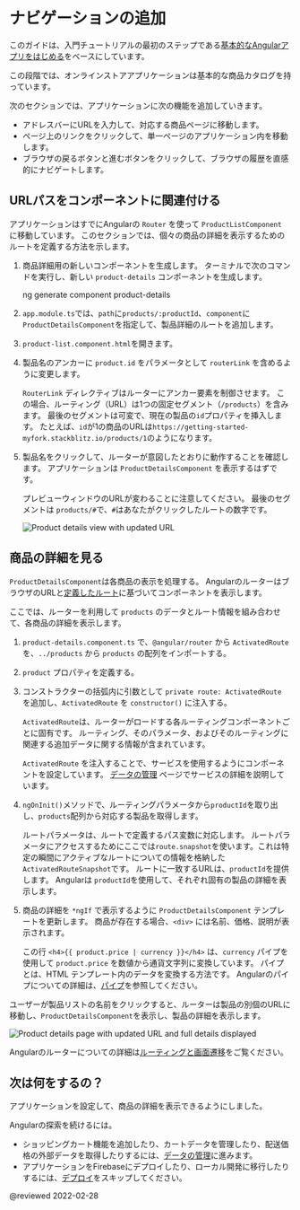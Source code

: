 # ナビゲーションの追加

このガイドは、入門チュートリアルの最初のステップである[基本的なAngularアプリをはじめる](start "Get started with a basic Angular app")をベースにしています。

この段階では、オンラインストアアプリケーションは基本的な商品カタログを持っています。

次のセクションでは、アプリケーションに次の機能を追加していきます。

*   アドレスバーにURLを入力して、対応する商品ページに移動します。
*   ページ上のリンクをクリックして、単一ページのアプリケーション内を移動します。
*   ブラウザの戻るボタンと進むボタンをクリックして、ブラウザの履歴を直感的にナビゲートします。

<a id="define-routes"></a>

## URLパスをコンポーネントに関連付ける

アプリケーションはすでにAngularの `Router` を使って `ProductListComponent` に移動しています。
このセクションでは、個々の商品の詳細を表示するためのルートを定義する方法を示します。

1.  商品詳細用の新しいコンポーネントを生成します。
    ターミナルで次のコマンドを実行し、新しい `product-details` コンポーネントを生成します。

    <code-example format="shell" language="shell">

    ng generate component product-details

    </code-example>

1.  `app.module.ts`では、`path`に`products/:productId`、`component`に`ProductDetailsComponent`を指定して、製品詳細のルートを追加します。

    <code-example header="src/app/app.module.ts" path="getting-started/src/app/app.module.ts" region="product-details-route"></code-example>

1.  `product-list.component.html`を開きます。

1.  製品名のアンカーに `product.id` をパラメータとして `routerLink` を含めるように変更します。

    <code-example header="src/app/product-list/product-list.component.html" path="getting-started/src/app/product-list/product-list.component.html" region="router-link"></code-example>

    `RouterLink` ディレクティブはルーターにアンカー要素を制御させます。 
    この場合、ルーティング（URL）は1つの固定セグメント（`/products`）を含みます。
    最後のセグメントは可変で、現在の製品の`id`プロパティを挿入します。 
    たとえば、`id`が1の商品のURLは`https://getting-started-myfork.stackblitz.io/products/1`のようになります。

1.  製品名をクリックして、ルーターが意図したとおりに動作することを確認します。
    アプリケーションは `ProductDetailsComponent` を表示するはずです。

    プレビューウィンドウのURLが変わることに注意してください。 
    最後のセグメントは `products/#`で、`#`はあなたがクリックしたルートの数字です。

    <div class="lightbox">

    <img alt="Product details view with updated URL" src="generated/images/guide/start/product-details-works.png">

    </div>

## 商品の詳細を見る

`ProductDetailsComponent`は各商品の表示を処理する。
AngularのルーターはブラウザのURLと[定義したルート](#define-routes)に基づいてコンポーネントを表示します。

ここでは、ルーターを利用して `products` のデータとルート情報を組み合わせて、各商品の詳細を表示します。

1.  `product-details.component.ts` で、`@angular/router` から `ActivatedRoute` を、`../products` から `products` の配列をインポートする。

    <code-example header="src/app/product-details/product-details.component.ts" path="getting-started/src/app/product-details/product-details.component.1.ts" region="imports"></code-example>

1.  `product` プロパティを定義する。

    <code-example header="src/app/product-details/product-details.component.ts" path="getting-started/src/app/product-details/product-details.component.1.ts" region="product-prop"></code-example>

1.  コンストラクターの括弧内に引数として `private route: ActivatedRoute` を追加し、`ActivatedRoute` を `constructor()` に注入する。

    <code-example header="src/app/product-details/product-details.component.ts" path="getting-started/src/app/product-details/product-details.component.1.ts" region="props-methods"></code-example>

    `ActivatedRoute`は、ルーターがロードする各ルーティングコンポーネントごとに固有です。
    ルーティング、そのパラメータ、およびそのルーティングに関連する追加データに関する情報が含まれています。

    `ActivatedRoute` を注入することで、サービスを使用するようにコンポーネントを設定しています。
    [データの管理](start/start-data "Try it: Managing Data") ページでサービスの詳細を説明しています。

1.  `ngOnInit()`メソッドで、ルーティングパラメータから`productId`を取り出し、`products`配列から対応する製品を取得します。

    <code-example header="src/app/product-details/product-details.component.ts" path="getting-started/src/app/product-details/product-details.component.1.ts" region="get-product"></code-example>

    ルートパラメータは、ルートで定義するパス変数に対応します。
    ルートパラメータにアクセスするためにここでは`route.snapshot`を使います。これは特定の瞬間にアクティブなルートについての情報を格納した`ActivatedRouteSnapshot`です。
    ルートに一致するURLは、`productId`を提供します。 
    Angularは `productId`を使用して、それぞれ固有の製品の詳細を表示します。

1.  商品の詳細を `*ngIf` で表示するように `ProductDetailsComponent` テンプレートを更新します。
    商品が存在する場合、`<div>` には名前、価格、説明が表示されます。

    <code-example header="src/app/product-details/product-details.component.html" path="getting-started/src/app/product-details/product-details.component.html" region="details"></code-example>

    この行 `<h4>{{ product.price | currency }}</h4>` は、`currency` パイプを使用して `product.price` を数値から通貨文字列に変換しています。
    パイプとは、HTML テンプレート内のデータを変換する方法です。
    Angularのパイプについての詳細は、[パイプ](guide/pipes "Pipes")を参照してください。

ユーザーが製品リストの名前をクリックすると、ルーターは製品の別個のURLに移動し、`ProductDetailsComponent`を表示し、製品の詳細を表示します。

<div class="lightbox">

<img alt="Product details page with updated URL and full details displayed" src="generated/images/guide/start/product-details-routed.png">

</div>

Angularのルーターについての詳細は[ルーティングと画面遷移](guide/router "ルーティングと画面遷移ガイド")をご覧ください。

## 次は何をするの？

アプリケーションを設定して、商品の詳細を表示できるようにしました。

Angularの探索を続けるには。

*   ショッピングカート機能を追加したり、カートデータを管理したり、配送価格の外部データを取得したりするには、[データの管理](start/start-data "Try it: Managing Data")に進みます。
*   アプリケーションをFirebaseにデプロイしたり、ローカル開発に移行したりするには、[デプロイ](start/start-deployment "Try it: Deployment")をスキップしてください。

@reviewed 2022-02-28
